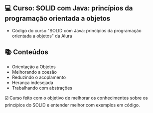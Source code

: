 ## 💻 Curso: SOLID com Java: princípios da programação orientada a objetos

- Código do curso "SOLID com Java: princípios da programação orientada a objetos" da Alura

## :books: Conteúdos
- Orientação a Objetos
- Melhorando a coesão
- Reduzindo o acoplamento
- Herança indesejada
- Trabalhando com abstrações

☑️ Curso feito com o objetivo de melhorar os conhecimentos sobre os princípios do SOLID e entender melhor com exemplos em código.
